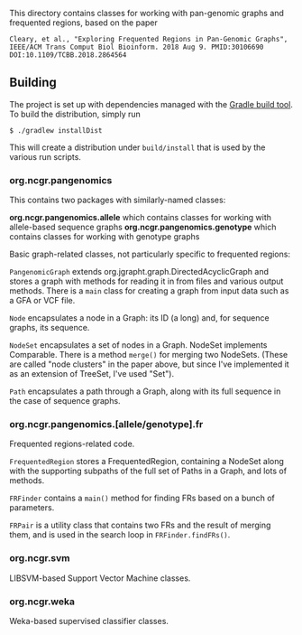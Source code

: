 This directory contains classes for working with pan-genomic graphs and frequented regions, based on the paper
```
Cleary, et al., "Exploring Frequented Regions in Pan-Genomic Graphs", IEEE/ACM Trans Comput Biol Bioinform. 2018 Aug 9. PMID:30106690 DOI:10.1109/TCBB.2018.2864564
``` 
## Building
The project is set up with dependencies managed with the [Gradle build tool](https://gradle.org/). To build the distribution, simply run
```
$ ./gradlew installDist
```
This will create a distribution under `build/install` that is used by the various run scripts.

### org.ncgr.pangenomics
This contains two packages with similarly-named classes:

**org.ncgr.pangenomics.allele** which contains classes for working with allele-based sequence graphs
**org.ncgr.pangenomics.genotype** which contains classes for working with genotype graphs

Basic graph-related classes, not particularly specific to frequented regions:

`PangenomicGraph` extends org.jgrapht.graph.DirectedAcyclicGraph and stores a graph with methods for reading it in from files and various output methods.
There is a `main` class for creating a graph from input data such as a GFA or VCF file.

`Node` encapsulates a node in a Graph: its ID (a long) and, for sequence graphs, its sequence.

`NodeSet` encapsulates a set of nodes in a Graph. NodeSet implements Comparable. There is a method `merge()` for merging two NodeSets.
(These are called "node clusters" in the paper above, but since I've implemented it as an extension of TreeSet, I've used "Set").

`Path` encapsulates a path through a Graph, along with its full sequence in the case of sequence graphs.

### org.ncgr.pangenomics.[allele/genotype].fr
Frequented regions-related code.

`FrequentedRegion` stores a FrequentedRegion, containing a NodeSet along with the supporting subpaths of the full set of Paths in a Graph, and lots of methods.

`FRFinder` contains a `main()` method for finding FRs based on a bunch of parameters.

`FRPair` is a utility class that contains two FRs and the result of merging them, and is used in the search loop in `FRFinder.findFRs()`.

### org.ncgr.svm
LIBSVM-based Support Vector Machine classes.

### org.ncgr.weka
Weka-based supervised classifier classes.
